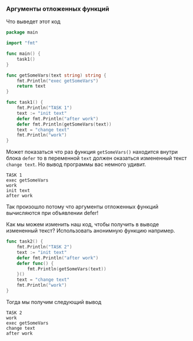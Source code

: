 ### Аргументы отложенных функций


Что выведет этот код
```go
package main

import "fmt"

func main() {
	task1()
}

func getSomeVars(text string) string {
	fmt.Println("exec getSomeVars")
	return text
}

func task1() {
	fmt.Println("TASK 1")
	text := "init text"
	defer fmt.Println("after work")
	defer fmt.Println(getSomeVars(text))
	text = "change text"
	fmt.Println("work")
}
```

Может показаться что раз функция `getSomeVars()` находится внутри блока `defer` то в переменной `text` должен оказаться 
измененный текст `change text`. Но вывод программы вас немного удивит.

```
TASK 1
exec getSomeVars
work
init text
after work
```

Так произошло потому что аргументы отложенных функций вычисляются при объявлении defer!

Как мы можем изменить наш код, чтобы получить в выводе измененный текст?
Использовать анонимную функцию например.

```go
func task2() {
	fmt.Println("TASK 2")
	text := "init text"
	defer fmt.Println("after work")
	defer func() {
		fmt.Println(getSomeVars(text))
	}()
	text = "change text"
	fmt.Println("work")
}
```

Тогда мы получим следующий вывод

```
TASK 2
work
exec getSomeVars
change text
after work
```